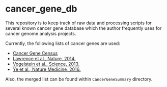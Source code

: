 # cancer_gene_db

This repository is to keep track of raw data and processing scripts for several known cancer gene database which the author frequently uses for cancer genome analysis projects.

Currently, the following lists of cancer genes are used:

* [Cancer Gene Census](http://cancer.sanger.ac.uk/census) 
* [Lawrence et al., Nature, 2014.](https://www.nature.com/articles/nature12912)
* [Vogelstein et al., Science, 2013.](http://science.sciencemag.org/content/339/6127/1546)
* [Ye et al., Nature Medicine, 2016.](https://www.nature.com/articles/nm.4002)

Also, the merged list can be found within `CancerGeneSummary` directory.
